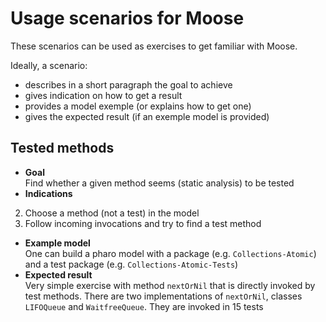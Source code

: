 
# Usage scenarios for Moose

These scenarios can be used as exercises to get familiar with Moose.

Ideally, a scenario:
- describes in a short paragraph the goal to achieve
- gives indication on how to get a result
- provides a model exemple (or explains how to get one)
- gives the expected result (if an exemple model is provided)

## Tested methods

- **Goal**  
Find whether a given method seems (static analysis) to be tested
- **Indications**  
 2. Choose a method (not a test) in the model
 2. Follow incoming invocations and try to find a test method
- **Example model**  
One can build a pharo model with a package (e.g. `Collections-Atomic`) and a test package (e.g. `Collections-Atomic-Tests`)
- **Expected result**  
Very simple exercise with method  `nextOrNil` that is directly invoked by test methods.
There are two implementations of `nextOrNil`, classes `LIFOQueue` and  `WaitfreeQueue`. They are invoked in 15 tests
